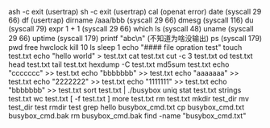 ash -c exit (usertrap)
sh -c exit (usertrap)
cal (openat error)
date (syscall 29 66)
df (usertrap)
dirname /aaa/bbb (syscall 29 66)
dmesg (syscall 116)
du (syscall 79)
expr 1 + 1 (syscall 29 66)
which ls (syscall 48)
uname (syscall 29 66)
uptime (syscall 179)
printf "abc\n" (不知道为啥没输出)
ps (syscall 179)
pwd
free
hwclock
kill 10
ls
sleep 1
echo "#### file opration test"
touch test.txt
echo "hello world" > test.txt
cat test.txt
cut -c 3 test.txt
od test.txt
head test.txt
tail test.txt 
hexdump -C test.txt 
md5sum test.txt
echo "ccccccc" >> test.txt
echo "bbbbbbb" >> test.txt
echo "aaaaaaa" >> test.txt
echo "2222222" >> test.txt
echo "1111111" >> test.txt
echo "bbbbbbb" >> test.txt
sort test.txt | ./busybox uniq
stat test.txt
strings test.txt 
wc test.txt
[ -f test.txt ]
more test.txt
rm test.txt
mkdir test_dir
mv test_dir test
rmdir test
grep hello busybox_cmd.txt
cp busybox_cmd.txt busybox_cmd.bak
rm busybox_cmd.bak
find -name "busybox_cmd.txt"
